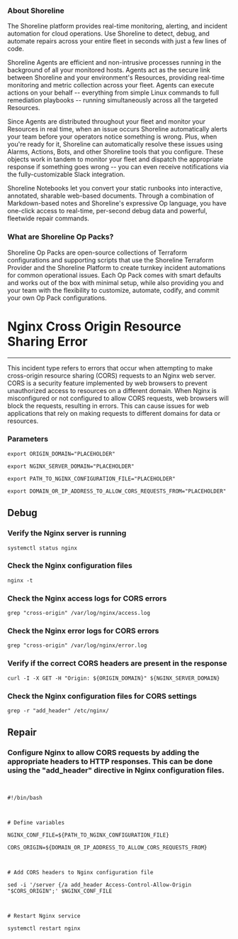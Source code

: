 
### About Shoreline
The Shoreline platform provides real-time monitoring, alerting, and incident automation for cloud operations. Use Shoreline to detect, debug, and automate repairs across your entire fleet in seconds with just a few lines of code.

Shoreline Agents are efficient and non-intrusive processes running in the background of all your monitored hosts. Agents act as the secure link between Shoreline and your environment's Resources, providing real-time monitoring and metric collection across your fleet. Agents can execute actions on your behalf -- everything from simple Linux commands to full remediation playbooks -- running simultaneously across all the targeted Resources.

Since Agents are distributed throughout your fleet and monitor your Resources in real time, when an issue occurs Shoreline automatically alerts your team before your operators notice something is wrong. Plus, when you're ready for it, Shoreline can automatically resolve these issues using Alarms, Actions, Bots, and other Shoreline tools that you configure. These objects work in tandem to monitor your fleet and dispatch the appropriate response if something goes wrong -- you can even receive notifications via the fully-customizable Slack integration.

Shoreline Notebooks let you convert your static runbooks into interactive, annotated, sharable web-based documents. Through a combination of Markdown-based notes and Shoreline's expressive Op language, you have one-click access to real-time, per-second debug data and powerful, fleetwide repair commands.

### What are Shoreline Op Packs?
Shoreline Op Packs are open-source collections of Terraform configurations and supporting scripts that use the Shoreline Terraform Provider and the Shoreline Platform to create turnkey incident automations for common operational issues. Each Op Pack comes with smart defaults and works out of the box with minimal setup, while also providing you and your team with the flexibility to customize, automate, codify, and commit your own Op Pack configurations.

# Nginx Cross Origin Resource Sharing Error
---

This incident type refers to errors that occur when attempting to make cross-origin resource sharing (CORS) requests to an Nginx web server. CORS is a security feature implemented by web browsers to prevent unauthorized access to resources on a different domain. When Nginx is misconfigured or not configured to allow CORS requests, web browsers will block the requests, resulting in errors. This can cause issues for web applications that rely on making requests to different domains for data or resources.

### Parameters
```shell
export ORIGIN_DOMAIN="PLACEHOLDER"

export NGINX_SERVER_DOMAIN="PLACEHOLDER"

export PATH_TO_NGINX_CONFIGURATION_FILE="PLACEHOLDER"

export DOMAIN_OR_IP_ADDRESS_TO_ALLOW_CORS_REQUESTS_FROM="PLACEHOLDER"
```

## Debug

### Verify the Nginx server is running
```shell
systemctl status nginx
```

### Check the Nginx configuration files
```shell
nginx -t
```

### Check the Nginx access logs for CORS errors
```shell
grep "cross-origin" /var/log/nginx/access.log
```

### Check the Nginx error logs for CORS errors
```shell
grep "cross-origin" /var/log/nginx/error.log
```

### Verify if the correct CORS headers are present in the response
```shell
curl -I -X GET -H "Origin: ${ORIGIN_DOMAIN}" ${NGINX_SERVER_DOMAIN}
```

### Check the Nginx configuration files for CORS settings
```shell
grep -r "add_header" /etc/nginx/
```

## Repair

### Configure Nginx to allow CORS requests by adding the appropriate headers to HTTP responses. This can be done using the "add_header" directive in Nginx configuration files.
```shell


#!/bin/bash



# Define variables

NGINX_CONF_FILE=${PATH_TO_NGINX_CONFIGURATION_FILE}

CORS_ORIGIN=${DOMAIN_OR_IP_ADDRESS_TO_ALLOW_CORS_REQUESTS_FROM}



# Add CORS headers to Nginx configuration file

sed -i '/server {/a add_header Access-Control-Allow-Origin "$CORS_ORIGIN";' $NGINX_CONF_FILE



# Restart Nginx service

systemctl restart nginx


```
